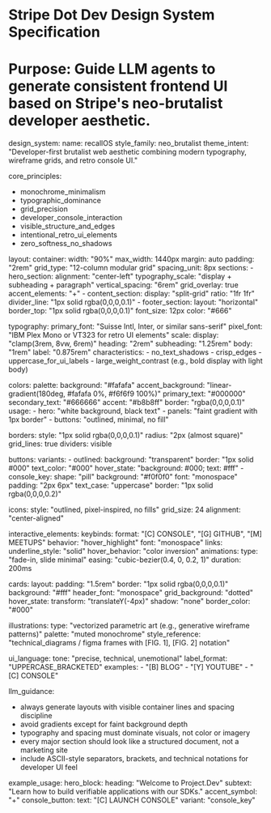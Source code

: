 # Stripe Dot Dev Design System Specification
# Purpose: Guide LLM agents to generate consistent frontend UI based on Stripe's neo-brutalist developer aesthetic.

design_system:
  name: recallOS
  style_family: neo_brutalist
  theme_intent: "Developer-first brutalist web aesthetic combining modern typography, wireframe grids, and retro console UI."

core_principles:
  - monochrome_minimalism
  - typographic_dominance
  - grid_precision
  - developer_console_interaction
  - visible_structure_and_edges
  - intentional_retro_ui_elements
  - zero_softness_no_shadows

layout:
  container:
    width: "90%"
    max_width: 1440px
    margin: auto
    padding: "2rem"
    grid_type: "12-column modular grid"
    spacing_unit: 8px
  sections:
    - hero_section:
        alignment: "center-left"
        typography_scale: "display + subheading + paragraph"
        vertical_spacing: "6rem"
        grid_overlay: true
        accent_elements: "+"
    - content_section:
        display: "split-grid"
        ratio: "1fr 1fr"
        divider_line: "1px solid rgba(0,0,0,0.1)"
    - footer_section:
        layout: "horizontal"
        border_top: "1px solid rgba(0,0,0,0.1)"
        font_size: 12px
        color: "#666"

typography:
  primary_font: "Suisse Intl, Inter, or similar sans-serif"
  pixel_font: "IBM Plex Mono or VT323 for retro UI elements"
  scale:
    display: "clamp(3rem, 8vw, 6rem)"
    heading: "2rem"
    subheading: "1.25rem"
    body: "1rem"
    label: "0.875rem"
  characteristics:
    - no_text_shadows
    - crisp_edges
    - uppercase_for_ui_labels
    - large_weight_contrast (e.g., bold display with light body)

colors:
  palette:
    background: "#fafafa"
    accent_background: "linear-gradient(180deg, #fafafa 0%, #f6f6f9 100%)"
    primary_text: "#000000"
    secondary_text: "#666666"
    accent: "#b8b8ff"
    border: "rgba(0,0,0,0.1)"
  usage:
    - hero: "white background, black text"
    - panels: "faint gradient with 1px border"
    - buttons: "outlined, minimal, no fill"

borders:
  style: "1px solid rgba(0,0,0,0.1)"
  radius: "2px (almost square)"
  grid_lines: true
  dividers: visible

buttons:
  variants:
    - outlined:
        background: "transparent"
        border: "1px solid #000"
        text_color: "#000"
        hover_state: "background: #000; text: #fff"
    - console_key:
        shape: "pill"
        background: "#f0f0f0"
        font: "monospace"
        padding: "2px 6px"
        text_case: "uppercase"
        border: "1px solid rgba(0,0,0,0.2)"

icons:
  style: "outlined, pixel-inspired, no fills"
  grid_size: 24
  alignment: "center-aligned"

interactive_elements:
  keybinds:
    format: "[C] CONSOLE", "[G] GITHUB", "[M] MEETUPS"
    behavior: "hover_highlight"
    font: "monospace"
  links:
    underline_style: "solid"
    hover_behavior: "color inversion"
  animations:
    type: "fade-in, slide minimal"
    easing: "cubic-bezier(0.4, 0, 0.2, 1)"
    duration: 200ms

cards:
  layout:
    padding: "1.5rem"
    border: "1px solid rgba(0,0,0,0.1)"
    background: "#fff"
    header_font: "monospace"
    grid_background: "dotted"
  hover_state:
    transform: "translateY(-4px)"
    shadow: "none"
    border_color: "#000"

illustrations:
  type: "vectorized parametric art (e.g., generative wireframe patterns)"
  palette: "muted monochrome"
  style_reference: "technical_diagrams / figma frames with [FIG. 1], [FIG. 2] notation"

ui_language:
  tone: "precise, technical, unemotional"
  label_format: "UPPERCASE_BRACKETED"
  examples:
    - "[B] BLOG"
    - "[Y] YOUTUBE"
    - "[C] CONSOLE"

llm_guidance:
  - always generate layouts with visible container lines and spacing discipline
  - avoid gradients except for faint background depth
  - typography and spacing must dominate visuals, not color or imagery
  - every major section should look like a structured document, not a marketing site
  - include ASCII-style separators, brackets, and technical notations for developer UI feel

example_usage:
  hero_block:
    heading: "Welcome to Project.Dev"
    subtext: "Learn how to build verifiable applications with our SDKs."
    accent_symbol: "+"
  console_button:
    text: "[C] LAUNCH CONSOLE"
    variant: "console_key"
